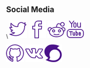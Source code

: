 Social Media
------------

\\
[![Twitter](/assets/social/twitter.svg)](https://twitter.com/eosdac)
[![Facebook](/assets/social/facebook.svg)](https://facebook.com/eosdac)
[![Reddit](/assets/social/reddit.svg)](https://www.reddit.com/r/eosdac)
[![YouTube](/assets/social/youtube.svg)](https://www.youtube.com/eosdac)

[![Github](/assets/social/github.svg)](https://github.com/eosdac)
[![VK](/assets/social/vk.svg)](https://vk.com/eosdac)
[![Steem](/assets/social/steem.svg)](https://steemit.com/@eosdac)
